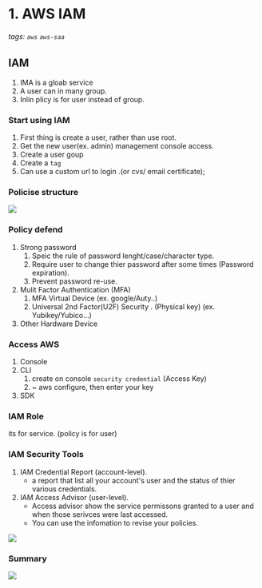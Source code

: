 # 1. AWS IAM
###### tags: `aws` `aws-saa`

## IAM
1. IMA is a gloab service
2. A user can in many group.
3. Inlin plicy is for user instead of group.


### Start using IAM
1. First thing is create a user, rather than use root.
2. Get the new user(ex. admin) management console access.
3. Create a user goup
4. Create a `tag` 
5. Can use a custom url to login .(or cvs/ email certificate);


### Policise structure
![](https://i.imgur.com/JNEXaar.png)

### Policy defend
1. Strong password
    1. Speic the rule of password lenght/case/character type.
    2. Require user to change thier password after some times (Password expiration).
    3. Prevent password re-use.
2. Mulit Factor Authentication (MFA)
    1. MFA Virtual Device (ex. google/Auty..)
    2. Universal 2nd Factor(U2F) Security 
    . (Physical key)
        (ex. Yubikey/Yubico...)
3. Other Hardware Device

### Access AWS
1. Console
2. CLI
    1. create on console `security credential` (Access Key)
    2. ~ aws configure, then enter your key
4. SDK

### IAM Role
its for service. (policy is for user)

### IAM Security Tools
1. IAM Credential Report (account-level).
    - a report that list all your account's user and the status of thier various credentials.
3. IAM Access Advisor (user-level).
    - Access advisor show the service permissons granted to a user and when those serivces were last accessed.
    - You can use the infomation to revise your policies.


![](https://i.imgur.com/tn1S7Q2.png)

### Summary

![](https://i.imgur.com/mmJMh3M.png)
